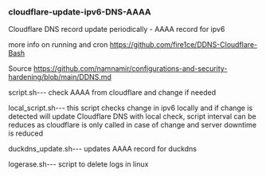 ### cloudflare-update-ipv6-DNS-AAAA
Cloudflare DNS record update periodically - AAAA record for ipv6

more info on running and cron
https://github.com/fire1ce/DDNS-Cloudflare-Bash

Source
https://github.com/namnamir/configurations-and-security-hardening/blob/main/DDNS.md

script.sh---
check AAAA from cloudflare and change if needed

local_script.sh---
this script checks change in ipv6 locally and if change is detected will update Cloudflare DNS
with local check, script interval can be reduces as cloudflare is only called in case of change and server downtime is reduced

duckdns_update.sh---
updates AAAA record for duckdns

logerase.sh---
script to delete logs in linux
